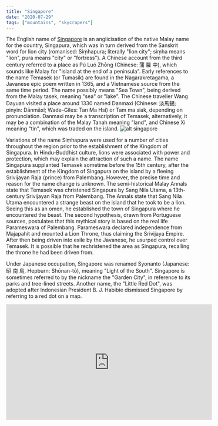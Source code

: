 ```yaml
---
title: "Singapore"
date: "2020-07-29"
tags: ["mountains", "skycrapers"]
---
```


The English name of [Singapore](https://en.wikipedia.org/wiki/Singapore) is an anglicisation of the native Malay name for the country, Singapura, which was in turn derived from the Sanskrit word for lion city (romanised: Siṃhapura; literally "lion city"; siṃha means "lion", pura means "city" or "fortress"). A Chinese account from the third century referred to a place as Pú Luó Zhōng (Chinese: 蒲 羅 中), which sounds like Malay for "island at the end of a peninsula". Early references to the name Temasek (or Tumasik) are found in the Nagarakretagama, a Javanese epic poem written in 1365, and a Vietnamese source from the same time period. The name possibly means "Sea Town", being derived from the Malay tasek, meaning "sea" or "lake". The Chinese traveller Wang Dayuan visited a place around 1330 named Danmaxi (Chinese: 淡馬錫; pinyin: Dānmǎxí; Wade–Giles: Tan Ma Hsi) or Tam ma siak, depending on pronunciation. Danmaxi may be a transcription of Temasek, alternatively, it may be a combination of the Malay Tanah meaning "land", and Chinese Xi meaning "tin", which was traded on the island.
![alt singapore](https://ramboll.com/-/media/images/rgr/markets/buildings/s/singapore-1360x765.jpg)

Variations of the name Siṃhapura were used for a number of cities throughout the region prior to the establishment of the Kingdom of Singapura. In Hindu-Buddhist culture, lions were associated with power and protection, which may explain the attraction of such a name. The name Singapura supplanted Temasek sometime before the 15th century, after the establishment of the Kingdom of Singapura on the island by a fleeing Srivijayan Raja (prince) from Palembang. However, the precise time and reason for the name change is unknown. The semi-historical Malay Annals state that Temasek was christened Singapura by Sang Nila Utama, a 13th-century Srivijayan Raja from Palembang. The Annals state that Sang Nila Utama encountered a strange beast on the island that he took to be a lion. Seeing this as an omen, he established the town of Singapura where he encountered the beast. The second hypothesis, drawn from Portuguese sources, postulates that this mythical story is based on the real life Parameswara of Palembang. Parameswara declared independence from Majapahit and mounted a Lion Throne, thus claiming the Srivijaya Empire. After then being driven into exile by the Javanese, he usurped control over Temasek. It is possible that he rechristened the area as Singapura, recalling the throne he had been driven from.

Under Japanese occupation, Singapore was renamed Syonanto (Japanese: 昭 南 島, Hepburn: Shōnan-tō), meaning "Light of the South". Singapore is sometimes referred to by the nickname the "Garden City", in reference to its parks and tree-lined streets. Another name, the "Little Red Dot", was adopted after Indonesian President B. J. Habibie dismissed Singapore by referring to a red dot on a map.

<iframe width="560" height="315" src="https://www.youtube.com/embed/2EZSBLKhAYY" frameborder="0" allow="accelerometer; autoplay; encrypted-media; gyroscope; picture-in-picture" allowfullscreen></iframe>